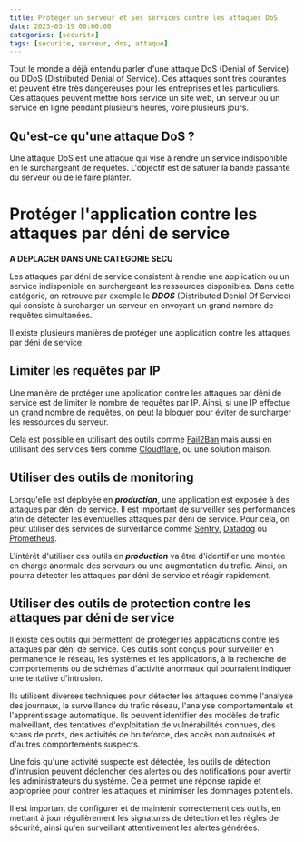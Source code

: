 ```yaml
---
title: Protéger un serveur et ses services contre les attaques DoS
date: 2023-03-19 00:00:00
categories: [securite]
tags: [securite, serveur, dos, attaque]
---
```


Tout le monde a déjà entendu parler d'une attaque DoS (Denial of Service) ou DDoS (Distributed Denial of Service). Ces attaques sont très courantes et peuvent être très dangereuses pour les entreprises et les particuliers. Ces attaques peuvent mettre hors service un site web, un serveur ou un service en ligne pendant plusieurs heures, voire plusieurs jours.

## Qu'est-ce qu'une attaque DoS ?

Une attaque DoS est une attaque qui vise à rendre un service indisponible en le surchargeant de requêtes. L'objectif est de saturer la bande passante du serveur ou de le faire planter.


# Protéger l'application contre les attaques par déni de service

**A DEPLACER DANS UNE CATEGORIE SECU**

Les attaques par déni de service consistent à rendre une application ou un service indisponible en surchargeant les ressources disponibles. Dans cette catégorie, on retrouve par exemple le ***DDOS*** (Distributed Denial Of Service) qui consiste à surcharger un serveur en envoyant un grand nombre de requêtes simultanées.

Il existe plusieurs manières de protéger une application contre les attaques par déni de service.

## Limiter les requêtes par IP

Une manière de protéger une application contre les attaques par déni de service est de limiter le nombre de requêtes par IP. Ainsi, si une IP effectue un grand nombre de requêtes, on peut la bloquer pour éviter de surcharger les ressources du serveur.

Cela est possible en utilisant des outils comme [Fail2Ban](https://www.fail2ban.org/wiki/index.php/Main_Page) mais aussi en utilisant des services tiers comme [Cloudflare](https://www.cloudflare.com/fr-fr/), ou une solution maison.

## Utiliser des outils de monitoring

Lorsqu'elle est déployée en ***production***, une application est exposée à des attaques par déni de service. Il est important de surveiller ses performances afin de détecter les éventuelles attaques par déni de service. Pour cela, on peut utiliser des services de surveillance comme [Sentry](https://sentry.io/welcome/), [Datadog](https://www.datadoghq.com/) ou [Prometheus](https://prometheus.io/). 

L'intérêt d'utiliser ces outils en ***production*** va être d'identifier une montée en charge anormale des serveurs ou une augmentation du trafic. Ainsi, on pourra détecter les attaques par déni de service et réagir rapidement. 

## Utiliser des outils de protection contre les attaques par déni de service

Il existe des outils qui permettent de protéger les applications contre les attaques par déni de service.  Ces outils sont conçus pour surveiller en permanence le réseau, les systèmes et les applications, à la recherche de comportements ou de schémas d'activité anormaux qui pourraient indiquer une tentative d'intrusion.

Ils utilisent diverses techniques pour détecter les attaques comme l'analyse des journaux, la surveillance du trafic réseau, l'analyse comportementale et l'apprentissage automatique. Ils peuvent identifier des modèles de trafic malveillant, des tentatives d'exploitation de vulnérabilités connues, des scans de ports, des activités de bruteforce, des accès non autorisés et d'autres comportements suspects.

Une fois qu'une activité suspecte est détectée, les outils de détection d'intrusion peuvent déclencher des alertes ou des notifications pour avertir les administrateurs du système. Cela permet une réponse rapide et appropriée pour contrer les attaques et minimiser les dommages potentiels.

Il est important de configurer et de maintenir correctement ces outils, en mettant à jour régulièrement les signatures de détection et les règles de sécurité, ainsi qu'en surveillant attentivement les alertes générées.
